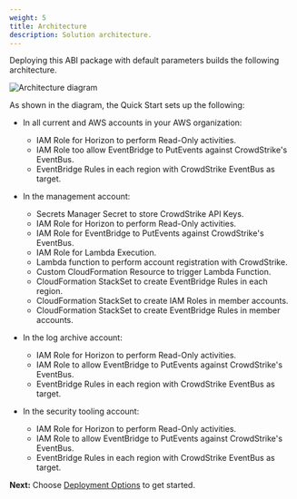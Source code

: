 ```yaml
---
weight: 5
title: Architecture
description: Solution architecture.
---
```


Deploying this ABI package with default parameters builds the following architecture.

![Architecture diagram](/images/architecture.png)

As shown in the diagram, the Quick Start sets up the following:

* In all current and AWS accounts in your AWS organization:    
    * IAM Role for Horizon to perform Read-Only activities.
    * IAM Role too allow EventBridge to PutEvents against CrowdStrike's EventBus.
    * EventBridge Rules in each region with CrowdStrike EventBus as target.

* In the management account:
    * Secrets Manager Secret to store CrowdStrike API Keys.
    * IAM Role for Horizon to perform Read-Only activities.
    * IAM Role for EventBridge to PutEvents against CrowdStrike's EventBus.
    * IAM Role for Lambda Execution.
    * Lambda function to perform account registration with CrowdStrike.
    * Custom CloudFormation Resource to trigger Lambda Function.
    * CloudFormation StackSet to create EventBridge Rules in each region.
    * CloudFormation StackSet to create IAM Roles in member accounts.
    * CloudFormation StackSet to create EventBridge Rules in member accounts.

* In the log archive account:
    * IAM Role for Horizon to perform Read-Only activities.
    * IAM Role to allow EventBridge to PutEvents against CrowdStrike's EventBus.
    * EventBridge Rules in each region with CrowdStrike EventBus as target.

* In the security tooling account:
    * IAM Role for Horizon to perform Read-Only activities.
    * IAM Role to allow EventBridge to PutEvents against CrowdStrike's EventBus.
    * EventBridge Rules in each region with CrowdStrike EventBus as target.

**Next:** Choose [Deployment Options](/deployment-options/index.html) to get started.